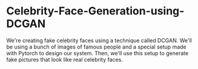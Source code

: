 # Celebrity-Face-Generation-using-DCGAN
We're creating fake celebrity faces using a technique called DCGAN. We'll be using a bunch of images of famous people and a special setup made with Pytorch to design our system. Then, we'll use this setup to generate fake pictures that look like real celebrity faces.
